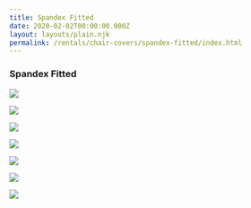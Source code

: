 ```yaml
---
title: Spandex Fitted
date: 2020-02-02T00:00:00.000Z
layout: layouts/plain.njk
permalink: /rentals/chair-covers/spandex-fitted/index.html
---
```


### Spandex Fitted

<section class="grid-container" markdown="1">

<a title="Black" class="photo-overlay" href="/static/img/chair-covers/02-Spandex-Fitted/Spandex-Fitted-Black-Cover.jpg">![]( /static/img/chair-covers/02-Spandex-Fitted/Spandex-Fitted-Black-Cover.jpg)</a>

<a title="Chocolate" class="photo-overlay" href="/static/img/chair-covers/02-Spandex-Fitted/Spandex-Fitted-Black-Cover.jpg">![](/static/img/chair-covers/02-Spandex-Fitted/Spandex-Fitted-Black-Cover.jpg)</a>

<a title="Ivory" class="photo-overlay" href="/static/img/chair-covers/02-Spandex-Fitted/Spandex-Fitted-Ivory-Cover.jpg">![](/static/img/chair-covers/02-Spandex-Fitted/Spandex-Fitted-Ivory-Cover.jpg)</a>

<a title="Navy" class="photo-overlay" href="/static/img/chair-covers/02-Spandex-Fitted/Spandex-Fitted-Navy-Cover.jpg">![](/static/img/chair-covers/02-Spandex-Fitted/Spandex-Fitted-Navy-Cover.jpg)</a>

<a title="Royal" class="photo-overlay" href="/static/img/chair-covers/02-Spandex-Fitted/Spandex-Fitted-Royal-Cover.jpg">![](/static/img/chair-covers/02-Spandex-Fitted/Spandex-Fitted-Royal-Cover.jpg)</a>

<a title="Silver Lamé" class="photo-overlay" href="/static/img/chair-covers/02-Spandex-Fitted/Spandex-Fitted-Silver-Lame-Cover.jpg">![](/static/img/chair-covers/02-Spandex-Fitted/Spandex-Fitted-Silver-Lame-Cover.jpg)</a>

<a title="White" class="photo-overlay" href="/static/img/chair-covers/02-Spandex-Fitted/Spandex-Fitted-White-Cover.jpg">![](/static/img/chair-covers/02-Spandex-Fitted/Spandex-Fitted-White-Cover.jpg)</a>

</section>
